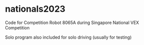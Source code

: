 # nationals2023
Code for Competition Robot 8065A during Singapore National VEX Competition

Solo program also included for solo driving (usually for testing)

